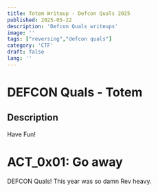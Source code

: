 ```yaml
---
title: Totem Writeup - Defcon Quals 2025
published: 2025-05-22
description: 'Defcon Quals writeups'
image: ''
tags: ["reversing","defcon quals"]
category: 'CTF'
draft: false 
lang: ''
---
```


# DEFCON Quals - Totem

## Description

Have Fun!

# ACT_0x01: Go away

DEFCON Quals! This year was so damn Rev heavy.